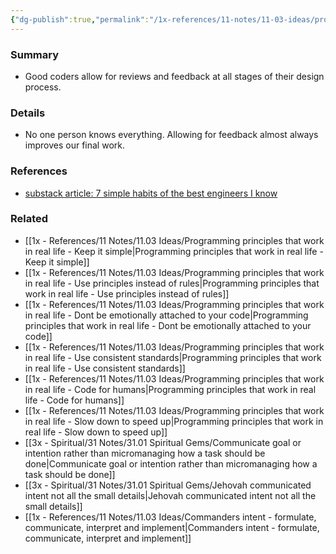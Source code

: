 ```yaml
---
{"dg-publish":true,"permalink":"/1x-references/11-notes/11-03-ideas/programming-principles-that-work-in-real-life-communicate-well/","title":"Programming principles that work in real life - Communicate well","created":"2024-09-26T17:31:40.434+03:00","updated":"2024-09-28T07:59:41.996+03:00"}
---
```



### Summary
- Good coders allow for reviews and feedback at all stages of their design process.

### Details
- No one person knows everything. Allowing for feedback almost always improves our final work.

### References
- [substack article: 7 simple habits of the best engineers I know](https://read.engineerscodex.com/p/7-simple-habits-of-the-top-1-of-engineers)

### Related
- [[1x - References/11 Notes/11.03 Ideas/Programming principles that work in real life - Keep it simple\|Programming principles that work in real life - Keep it simple]]
- [[1x - References/11 Notes/11.03 Ideas/Programming principles that work in real life - Use principles instead of rules\|Programming principles that work in real life - Use principles instead of rules]]
- [[1x - References/11 Notes/11.03 Ideas/Programming principles that work in real life - Dont be emotionally attached to your code\|Programming principles that work in real life - Dont be emotionally attached to your code]]
- [[1x - References/11 Notes/11.03 Ideas/Programming principles that work in real life - Use consistent standards\|Programming principles that work in real life - Use consistent standards]]
- [[1x - References/11 Notes/11.03 Ideas/Programming principles that work in real life - Code for humans\|Programming principles that work in real life - Code for humans]]
- [[1x - References/11 Notes/11.03 Ideas/Programming principles that work in real life - Slow down to speed up\|Programming principles that work in real life - Slow down to speed up]]
- [[3x - Spiritual/31 Notes/31.01 Spiritual Gems/Communicate goal or intention rather than micromanaging how a task should be done\|Communicate goal or intention rather than micromanaging how a task should be done]]
- [[3x - Spiritual/31 Notes/31.01 Spiritual Gems/Jehovah communicated intent not all the small details\|Jehovah communicated intent not all the small details]]
- [[1x - References/11 Notes/11.03 Ideas/Commanders intent - formulate, communicate, interpret and implement\|Commanders intent - formulate, communicate, interpret and implement]]